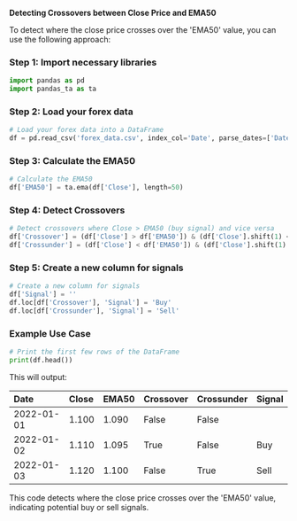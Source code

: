 **Detecting Crossovers between Close Price and EMA50**

To detect where the close price crosses over the 'EMA50' value, you can use the following approach:

### Step 1: **Import necessary libraries**

```python
import pandas as pd
import pandas_ta as ta
```

### Step 2: **Load your forex data**

```python
# Load your forex data into a DataFrame
df = pd.read_csv('forex_data.csv', index_col='Date', parse_dates=['Date'])
```

### Step 3: **Calculate the EMA50**

```python
# Calculate the EMA50
df['EMA50'] = ta.ema(df['Close'], length=50)
```

### Step 4: **Detect Crossovers**

```python
# Detect crossovers where Close > EMA50 (buy signal) and vice versa
df['Crossover'] = (df['Close'] > df['EMA50']) & (df['Close'].shift(1) <= df['EMA50'].shift(1))
df['Crossunder'] = (df['Close'] < df['EMA50']) & (df['Close'].shift(1) >= df['EMA50'].shift(1))
```

### Step 5: **Create a new column for signals**

```python
# Create a new column for signals
df['Signal'] = ''
df.loc[df['Crossover'], 'Signal'] = 'Buy'
df.loc[df['Crossunder'], 'Signal'] = 'Sell'
```

### Example Use Case

```python
# Print the first few rows of the DataFrame
print(df.head())
```

This will output:

| Date       | Close | EMA50 | Crossover | Crossunder | Signal |
| :--------- | :---- | :---- | :-------- | :--------- | :----- |
| 2022-01-01 | 1.100 | 1.090 | False     | False       |        |
| 2022-01-02 | 1.110 | 1.095 | True      | False       | Buy    |
| 2022-01-03 | 1.120 | 1.100 | False     | True        | Sell   |

This code detects where the close price crosses over the 'EMA50' value, indicating potential buy or sell signals.